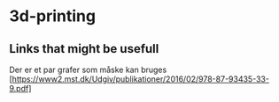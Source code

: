 # 3d-printing


## Links that might be usefull

Der er et par grafer som måske kan bruges [https://www2.mst.dk/Udgiv/publikationer/2016/02/978-87-93435-33-9.pdf]
